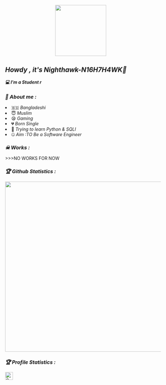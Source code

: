 <!-- Github README -->
<p align="center"><a href="https://github.com/Nighthawk-N16H7H4WK">
<img height="165" src="https://github-readme-stats.vercel.app/api?username=Nighthawk-N16H7H4WK&show_icons=true&include_all_commits=true&theme=react&cache_seconds=3200&hide_border=true" /></a>
&nbsp;&nbsp;&nbsp;

</a></p>

<h2><b><i>Howdy , it's Nighthawk-N16H7H4WK👋</i></b></h2>
<b><i>💻 I'm a Student r</i></b>

<h3><b><i>🤠 About me :</i></b></h3>
<li> 🇧🇩 <i>Bangladeshi</i></li>
<li> 😇 <i>Muslim</i></li>
<li> 😪 <i>Gaming</i></li>
<li> 💔 <i>Born Single</i></li>
<li> 🐍 <i>Trying to learn Python & SQLI</i></li>
<li> 🤐 <i>Aim :TO Be a Software Engineer</i></li>

<h3><b><i>☠ Works :</i></b></h3>
>>>NO WORKS FOR NOW

<h3><b><i>🏆 Github Statistics :</i></b></h3>
<a href="https://github.com/htr-tech"><img width=550 src="https://github-profile-trophy.vercel.app/?username=Nighthawk-N16H7H4WK&theme=dracula&no-frame=true&title=Followers,Stars,Commit,Repository,Issues"/></a>

<h3><b><i>🏆 Profile Statistics :</i></b></h3>
<a href="https://github.com/htr-tech"><img height="25" title="Counter" src="https://komarev.com/ghpvc/?username=Nighthawk-N16H7H4WK&color=blueviolet&style=flat-square"></a>

